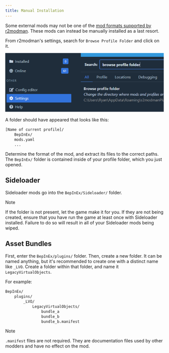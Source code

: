 ```yaml
---
title: Manual Installation
---
```


Some external mods may not be one of the [mod formats supported by r2modman](importing.md#supported-formats). These mods
can instead be manually installed as a last resort.

From r2modman's settings, search for `Browse Profile Folder` and click on it.

![browse profile folder](../images/r2modman/settings/browse_profile_folder.png)

A folder should have appeared that looks like this:

```text
[Name of current profile]/
    BepInEx/
    mods.yaml
    ...
```

Determine the format of the mod, and extract its files to the correct paths. The `BepInEx/` folder is contained inside
of your profile folder, which you just opened.

## Sideloader

Sideloader mods go into the `BepInEx/Sideloader/` folder.

> [!NOTE]
> If the folder is not present, let the game make it for you. If they are not being created, ensure that you have run the game at least once with Sideloader installed. Failure to do so will result in all of your Sideloader mods being wiped.

## Asset Bundles

First, enter the `BepInEx/plugins/` folder. Then, create a new folder. It can be named anything, but it's recommended to
create one with a distinct name like `_LVO`. Create a folder within that folder, and name it `LegacyVirtualObjects`.

For example:

```text
BepInEx/
    plugins/
        _LVO/
            LegacyVirtualObjects/
                bundle_a
                bundle_b
                bundle_b.manifest
```

> [!NOTE]
> `.manifest` files are not required. They are documentation files used by other modders and have no effect on the mod.
